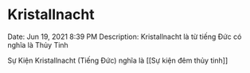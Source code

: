 # Kristallnacht

Date: Jun 19, 2021 8:39 PM
Description: Kristallnacht là từ tiếng Đức có nghĩa là Thủy Tinh

Sự Kiện Kristallnacht (Tiếng Đức) nghĩa là [[Sự kiện đêm thủy tinh]]